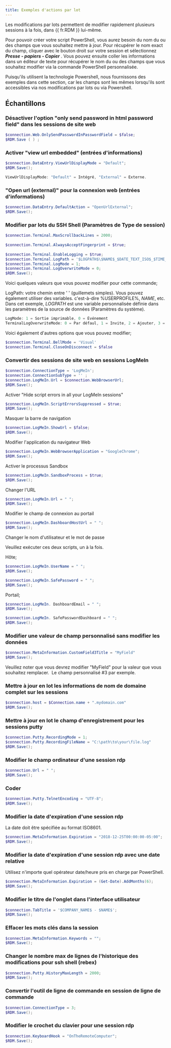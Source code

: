 ```yaml
---
title: Exemples d'actions par lot
---
```

Les modifications par lots permettent de modifier rapidement plusieurs sessions à la fois, dans {{ fr.RDM }} lui-même.  

Pour pouvoir créer votre script PowerShell, vous aurez besoin du nom du ou des champs que vous souhaitez mettre à jour. Pour récupérer le nom exact du champ, cliquer avec le bouton droit sur votre session et sélectionnez ***Presse - papiers - Copier*** . Vous pouvez ensuite coller les informations dans un éditeur de texte pour récupérer le nom du ou des champs que vous souhaitez modifier via la commande PowerShell personnalisée.  

Puisqu'ils utilisent la technologie Powershell, nous fournissons des exemples dans cette section, car les champs sont les mêmes lorsqu'ils sont accessibles via nos modifications par lots ou via Powershell. 

## Échantillons 

### Désactiver l'option "only send password in html password field" dans les sessions de site web 

```powershell
$connection.Web.OnlySendPasswordInPasswordField = $false;
$RDM.Save ( ) ;
```

### Activer "view url embedded" (entrées d'informations) 

```powershell
$connection.DataEntry.ViewUrlDisplayMode = "Default";
$RDM.Save();
```
 
```powershell
ViewUrlDisplayMode: "Default" = Intégré, "External" = Externe. 
```

### "Open url (external)" pour la connexion web (entrées d'informations) 

```powershell
$connection.DataEntry.DefaultAction = "OpenUrlExternal";
$RDM.Save();
```

### Modifier par lots du SSH Shell (Paramètres de Type de session) 

```powershell
$connection.Terminal.MaxScrollbackLines = 2000;
 
$connection.Terminal.AlwaysAcceptFingerprint = $true;
 
$connection.Terminal.EnableLogging = $true;
$connection.Terminal.LogPath = '$LOGPATH$\$NAME$_$DATE_TEXT_ISO$_$TIME_TEXT_ISO$.log';
$connection.Terminal.LogMode = 1;
$connection.Terminal.LogOverwriteMode = 0;
$RDM.Save();
```

Voici quelques valeurs que vous pouvez modifier pour cette commande;  

LogPath: votre chemin entre ' ' (guillemets simples). Vous pouvez également utiliser des variables. c'est-à-dire %USERPROFILE%, $NAME$, etc. Dans cet exemple, $LOGPATH$ est une variable personnalisée définie dans les paramètres de la source de données (Paramètres du système).  

```powershell
LogMode: 1 = Sortie imprimable, 0 = Événement  
TerminalLogOverwriteMode: 0 = Par défaul, 1 = Invite, 2 = Ajouter, 3 = Remplacer  
```

Voici également d'autres options que vous pouvez modifier;  

```powershell
$connection.Terminal.BellMode = 'Visual'  
$connection.Terminal.CloseOnDisconnect = $false  
```

### Convertir des sessions de site web en sessions LogMeIn 

```powershell
$connection.ConnectionType = 'LogMeIn';
$connection.ConnectionSubType = '' ;
$connection.LogMeIn.Url = $connection.WebBrowserUrl;
$RDM.Save();
```

Activer "Hide script errors in all your LogMeIn sessions" 

```powershell
$connection.LogMeIn.ScriptErrorsSuppressed = $true;
$RDM.Save();
```

Masquer la barre de navigation 

```powershell
$connection.LogMeIn.ShowUrl = $false;
$RDM.Save();
```

Modifier l'application du navigateur Web 

```powershell
$connection.LogMeIn.WebBrowserApplication = "GoogleChrome";
$RDM.Save();
```

Activer le processus Sandbox 

```powershell
$connection.LogMeIn.SandboxProcess = $true;
$RDM.Save();
```

Changer l'URL 

```powershell
$connection.LogMeIn.Url = " ";
$RDM.Save();
```

Modifier le champ de connexion au portail 

```powershell
$connection.LogMeIn.DashboardHostUrl = " ";
$RDM.Save();
```

Changer le nom d'utilisateur et le mot de passe  

Veuillez exécuter ces deux scripts, un à la fois.  

Hôte;  

```powershell
$connection.LogMeIn.UserName = " ";
$RDM.Save();
```
 
```powershell
$connection.LogMeIn.SafePassword = " ";
$RDM.Save();
```

Portail;

```powershell
$connection.LogMeIn. DashboardEmail = " ";
$RDM.Save();
```
 
```powershell
$connection.LogMeIn. SafePasswordDashboard = " ";
$RDM.Save();
```

### Modifier une valeur de champ personnalisé sans modifier les données 

```powershell
$connection.MetaInformation.CustomField3Title = "MyField"
$RDM.Save();
```

Veuillez noter que vous devrez modifier "MyField" pour la valeur que vous souhaitez remplacer. &#160;Le champ personnalisé #3 par exemple. 

### Mettre à jour en lot les informations de nom de domaine complet sur les sessions 

```powershell
$connection.host = $Connection.name + ".mydomain.com"
$RDM.Save();
```

### Mettre à jour en lot le champ d'enregistrement pour les sessions putty 

```powershell
$connection.Putty.RecordingMode = 1;
$connection.Putty.RecordingFileName = "C:\path\to\your\file.log"
$RDM.Save();
```

### Modifier le champ ordinateur d'une session rdp 

```powershell
$connection.Url = " ";
$RDM.Save();
```

### Coder 

```powershell
$connection.Putty.TelnetEncoding = "UTF-8";
$RDM.Save();
```

### Modifier la date d'expiration d'une session rdp 

La date doit être spécifiée au format ISO8601. 

```powershell
$connection.MetaInformation.Expiration = "2018-12-25T00:00:00-05:00";
$RDM.Save();
```

### Modifier la date d'expiration d'une session rdp avec une date relative 

Utilisez n'importe quel opérateur date/heure pris en charge par PowerShell. 

```powershell
$connection.MetaInformation.Expiration = (Get-Date).AddMonths(6);
$RDM.Save();
```

### Modifier le titre de l'onglet dans l'interface utilisateur 

```powershell
$connection.TabTitle = '$COMPANY_NAME$ - $NAME$';
$RDM.Save();
```

### Effacer les mots clés dans la session 

```powershell
$connection.MetaInformation.Keywords = "";
$RDM.Save();
```

### Changer le nombre max de lignes de l'historique des modifications pour ssh shell (rebex) 

```powershell
$connection.Putty.HistoryMaxLength = 2000;
$RDM.Save();
```

### Convertir l'outil de ligne de commande en session de ligne de commande 

```powershell
$connection.ConnectionType = 3;
$RDM.Save();
```

### Modifier le crochet du clavier pour une session rdp 

```powershell
$connection.KeyboardHook = "OnTheRemoteComputer";
$RDM.Save();
```

